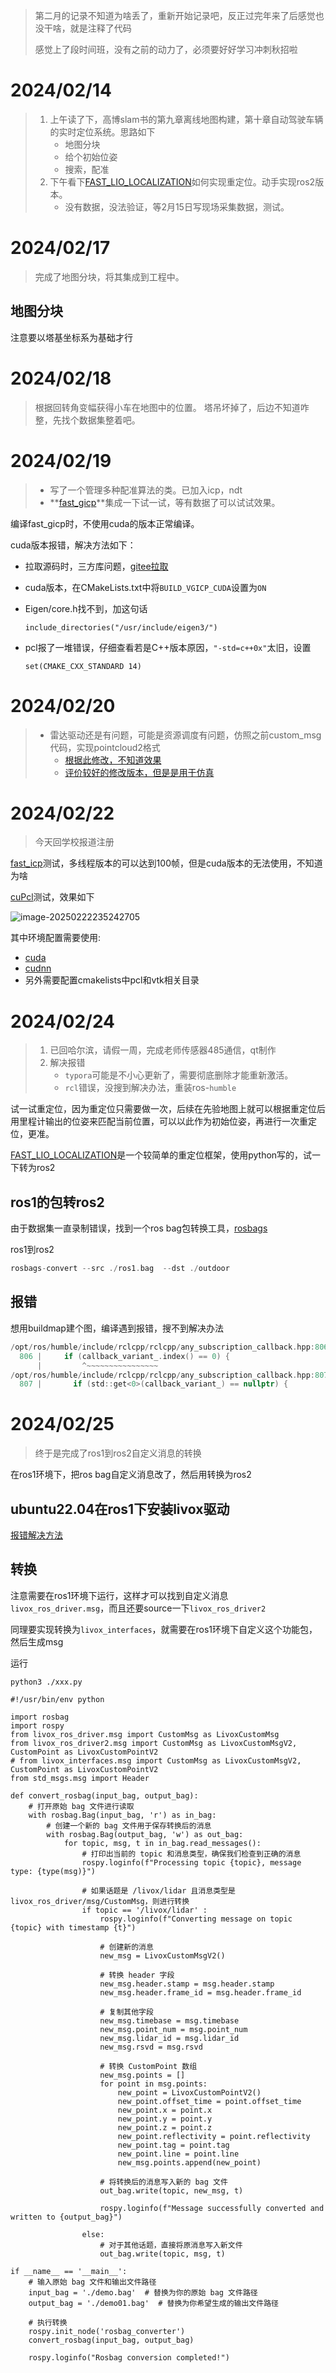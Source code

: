 > 第二月的记录不知道为啥丢了，重新开始记录吧，反正过完年来了后感觉也没干啥，就是注释了代码
>
> 感觉上了段时间班，没有之前的动力了，必须要好好学习冲刺秋招啦

# 2024/02/14

> 1. 上午读了下，高博slam书的第九章离线地图构建，第十章自动驾驶车辆的实时定位系统。思路如下
>    - 地图分块
>    - 给个初始位姿
>    - 搜索，配准
> 2. 下午看下[FAST_LIO_LOCALIZATION](https://github.com/HViktorTsoi/FAST_LIO_LOCALIZATION)如何实现重定位。动手实现ros2版本。
>    - 没有数据，没法验证，等2月15日写现场采集数据，测试。

# 2024/02/17

> 完成了地图分块，将其集成到工程中。

## 地图分块

注意要以塔基坐标系为基础才行

# 2024/02/18

> 根据回转角变幅获得小车在地图中的位置。
> 塔吊坏掉了，后边不知道咋整，先找个数据集整着吧。

# 2024/02/19

> - 写了一个管理多种配准算法的类。已加入icp，ndt
> - **[fast_gicp](https://github.com/koide3/fast_gicp)**集成一下试一试，等有数据了可以试试效果。

编译fast_gicp时，不使用cuda的版本正常编译。

cuda版本报错，解决方法如下：

- 拉取源码时，三方库问题，[gitee拉取](https://blog.csdn.net/dss0606/article/details/132963284)

- cuda版本，在CMakeLists.txt中将`BUILD_VGICP_CUDA`设置为`ON`

- Eigen/core.h找不到，加这句话

  ```
  include_directories("/usr/include/eigen3/")
  ```

- pcl报了一堆错误，仔细查看若是C++版本原因，`"-std=c++0x"`太旧，设置

  ```
  set(CMAKE_CXX_STANDARD 14)
  ```


# 2024/02/20

> - 雷达驱动还是有问题，可能是资源调度有问题，仿照之前custom_msg代码，实现pointcloud2格式
>   - [根据此修改，不知道效果](https://blog.csdn.net/qq_46028284/article/details/143788949)
>   - [评价较好的修改版本，但是是用于仿真](https://blog.csdn.net/qq_32761549/article/details/134873919)

# 2024/02/22

> 今天回学校报道注册

[fast_icp](https://github.com/koide3/fast_gicp)测试，多线程版本的可以达到100帧，但是cuda版本的无法使用，不知道为啥

[cuPcl](https://github.com/NVIDIA-AI-IOT/cuPCL)测试，效果如下

![image-20250222235242705](assets/image-20250222235242705.png)

其中环境配置需要使用:

- [cuda](https://zhuanlan.zhihu.com/p/705145901)
- [cudnn](https://blog.csdn.net/takedachia/article/details/130375718)
- 另外需要配置cmakelists中pcl和vtk相关目录

# 2024/02/24

> 1. 已回哈尔滨，请假一周，完成老师传感器485通信，qt制作
> 2. 解决报错
>    - `typora`可能是不小心更新了，需要彻底删除才能重新激活。
>    - `rcl`错误，没搜到解决办法，重装ros-`humble`

试一试重定位，因为重定位只需要做一次，后续在先验地图上就可以根据重定位后用里程计输出的位姿来匹配当前位置，可以以此作为初始位姿，再进行一次重定位，更准。

[FAST_LIO_LOCALIZATION](https://github.com/HViktorTsoi/FAST_LIO_LOCALIZATION)是一个较简单的重定位框架，使用python写的，试一下转为ros2

## ros1的包转ros2

由于数据集一直录制错误，找到一个ros bag包转换工具，[rosbags](https://pypi.org/project/rosbags/)

ros1到ros2

```c
rosbags-convert --src ./ros1.bag  --dst ./outdoor
```

## 报错

想用buildmap建个图，编译遇到报错，搜不到解决办法

```c
/opt/ros/humble/include/rclcpp/rclcpp/any_subscription_callback.hpp:806:9: error: using invalid field ‘rclcpp::AnySubscriptionCallback<MessageT, AllocatorT>::callback_variant_’
  806 |     if (callback_variant_.index() == 0) {
      |         ^~~~~~~~~~~~~~~~~
/opt/ros/humble/include/rclcpp/rclcpp/any_subscription_callback.hpp:807:23: error: using invalid field ‘rclcpp::AnySubscriptionCallback<MessageT, AllocatorT>::callback_variant_’
  807 |       if (std::get<0>(callback_variant_) == nullptr) {

```

# 2024/02/25

> 终于是完成了ros1到ros2自定义消息的转换

在ros1环境下，把ros bag自定义消息改了，然后用转换为ros2

## ubuntu22.04在ros1下安装livox驱动

[报错解决方法](https://github.com/Livox-SDK/livox_ros_driver/pull/110)

## 转换

注意需要在ros1环境下运行，这样才可以找到自定义消息`livox_ros_driver.msg`，而且还要source一下`livox_ros_driver2`

同理要实现转换为`livox_interfaces`，就需要在ros1环境下自定义这个功能包，然后生成msg

运行

```
python3 ./xxx.py
```



```
#!/usr/bin/env python

import rosbag
import rospy
from livox_ros_driver.msg import CustomMsg as LivoxCustomMsg
from livox_ros_driver2.msg import CustomMsg as LivoxCustomMsgV2, CustomPoint as LivoxCustomPointV2
# from livox_interfaces.msg import CustomMsg as LivoxCustomMsgV2, CustomPoint as LivoxCustomPointV2
from std_msgs.msg import Header

def convert_rosbag(input_bag, output_bag):
    # 打开原始 bag 文件进行读取
    with rosbag.Bag(input_bag, 'r') as in_bag:
        # 创建一个新的 bag 文件用于保存转换后的消息
        with rosbag.Bag(output_bag, 'w') as out_bag:
            for topic, msg, t in in_bag.read_messages():
                # 打印出当前的 topic 和消息类型，确保我们检查到正确的消息
                rospy.loginfo(f"Processing topic {topic}, message type: {type(msg)}")

                # 如果话题是 /livox/lidar 且消息类型是 livox_ros_driver/msg/CustomMsg，则进行转换
                if topic == '/livox/lidar' :
                    rospy.loginfo(f"Converting message on topic {topic} with timestamp {t}")

                    # 创建新的消息
                    new_msg = LivoxCustomMsgV2()

                    # 转换 header 字段
                    new_msg.header.stamp = msg.header.stamp
                    new_msg.header.frame_id = msg.header.frame_id

                    # 复制其他字段
                    new_msg.timebase = msg.timebase
                    new_msg.point_num = msg.point_num
                    new_msg.lidar_id = msg.lidar_id
                    new_msg.rsvd = msg.rsvd

                    # 转换 CustomPoint 数组
                    new_msg.points = []
                    for point in msg.points:
                        new_point = LivoxCustomPointV2()
                        new_point.offset_time = point.offset_time
                        new_point.x = point.x
                        new_point.y = point.y
                        new_point.z = point.z
                        new_point.reflectivity = point.reflectivity
                        new_point.tag = point.tag
                        new_point.line = point.line
                        new_msg.points.append(new_point)

                    # 将转换后的消息写入新的 bag 文件
                    out_bag.write(topic, new_msg, t)

                    rospy.loginfo(f"Message successfully converted and written to {output_bag}")

                else:
                    # 对于其他话题，直接将原消息写入新文件
                    out_bag.write(topic, msg, t)

if __name__ == '__main__':
    # 输入原始 bag 文件和输出文件路径
    input_bag = './demo.bag'  # 替换为你的原始 bag 文件路径
    output_bag = './demo01.bag'  # 替换为你希望生成的输出文件路径

    # 执行转换
    rospy.init_node('rosbag_converter')
    convert_rosbag(input_bag, output_bag)

    rospy.loginfo("Rosbag conversion completed!")

```








